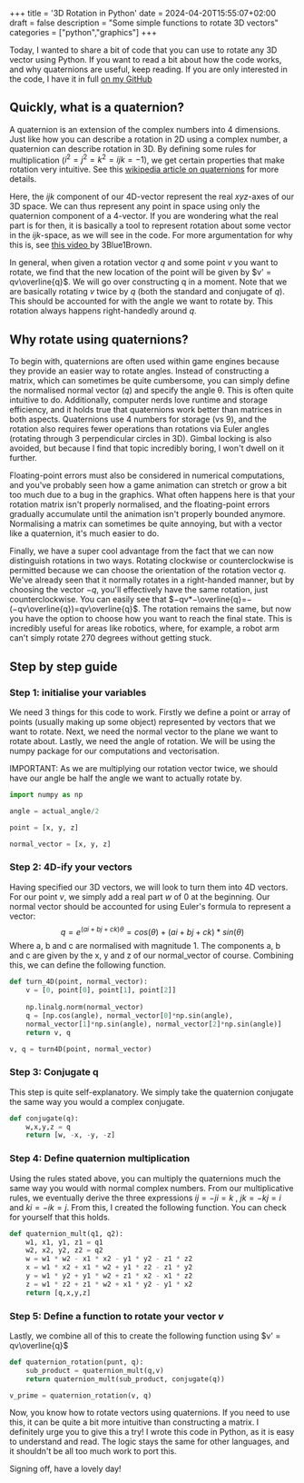 +++
title = '3D Rotation in Python'
date = 2024-04-20T15:55:07+02:00
draft = false
description = "Some simple functions to rotate 3D vectors"
categories = ["python","graphics"]
+++

Today, I wanted to share a bit of code that you can use to rotate any 3D vector using Python. 
If you want to read a bit about how the code works, and why quaternions are useful, keep reading. If you are only interested in the code, I have it in full [on my GitHub](https://github.com/PaulStapel/quaternions)

## Quickly, what is a quaternion? 

A quaternion is an extension of the complex numbers into 4 dimensions. Just like how you can describe a rotation in 2D using a complex number, a quaternion can describe rotation in 3D. By defining some rules for multiplication ($i^2 = j^2 = k^2 = ijk = -1$), we get certain properties that make rotation very intuitive. See this [wikipedia article on quaternions](https://en.wikipedia.org/wiki/Quaternions_and_spatial_rotation) for more details.  

Here, the $ijk$ component of our 4D-vector represent the real $xyz$-axes of our 3D space. We can thus represent any point in space using only the quaternion component of a 4-vector. If you are wondering what the real part is for then, it is basically a tool to represent rotation about some vector in the $ijk$-space, as we will see in the code. For more argumentation for why this is, see [this video ](https://www.youtube.com/watch?v=d4EgbgTm0Bg) by 3Blue1Brown. 

In general, when given a rotation vector $q$ and some point $v$ you want to rotate, we find that the new location of the point will be given by $v' = qv\overline{q}$. We will go over constructing q in a moment. Note that we are basically rotating $v$ twice by $q$ (both the standard and conjugate of $q$). This should be accounted for with the angle we want to rotate by. This rotation always happens right-handedly around $q$. 

## Why rotate using quaternions? 

To begin with, quaternions are often used within game engines because they provide an easier way to rotate angles. Instead of constructing a matrix, which can sometimes be quite cumbersome, you can simply define the normalised normal vector ($q$) and specify the angle θ. This is often quite intuitive to do. Additionally, computer nerds love runtime and storage efficiency, and it holds true that quaternions work better than matrices in both aspects. Quaternions use 4 numbers for storage (vs 9), and the rotation also requires fewer operations than rotations via Euler angles (rotating through 3 perpendicular circles in 3D). Gimbal locking is also avoided, but because I find that topic incredibly boring, I won't dwell on it further. 

Floating-point errors must also be considered in numerical computations, and you've probably seen how a game animation can stretch or grow a bit too much due to a bug in the graphics. What often happens here is that your rotation matrix isn't properly normalised, and the floating-point errors gradually accumulate until the animation isn't properly bounded anymore. Normalising a matrix can sometimes be quite annoying, but with a vector like a quaternion, it's much easier to do.

Finally, we have a super cool advantage from the fact that we can now distinguish rotations in two ways. Rotating clockwise or counterclockwise is permitted because we can choose the orientation of the rotation vector $q$. We've already seen that it normally rotates in a right-handed manner, but by choosing the vector $−q$, you'll effectively have the same rotation, just counterclockwise. You can easily see that $−qv*−\overline{q}=−(−qv\overline{q})=qv\overline{q}$. The rotation remains the same, but now you have the option to choose how you want to reach the final state. This is incredibly useful for areas like robotics, where, for example, a robot arm can't simply rotate 270 degrees without getting stuck.

## Step by step guide

### Step 1: initialise your variables

We need 3 things for this code to work. Firstly we define a point or array of points (usually making up some object) represented by vectors that we want to rotate. Next, we need the normal vector to the plane we want to rotate about. Lastly, we need the angle of rotation. We will be using the numpy package for our computations and vectorisation. 

IMPORTANT: As we are multiplying our rotation vector twice, we should have our angle be half the angle we want to actually rotate by. 

```Python
import numpy as np

angle = actual_angle/2

point = [x, y, z] 

normal_vector = [x, y, z]

```

### Step 2: 4D-ify your vectors

Having specified our 3D vectors, we will look to turn them into 4D vectors. For our point $v$, we simply add a real part $w$ of 0 at the beginning. Our normal vector should be accounted for using Euler's formula to represent a vector: $$q = e^{(ai+bj+ck)\theta} = cos(\theta) + (ai+bj+ck)*sin(\theta)$$
Where a, b and c are normalised with magnitude 1. The components a, b and c are given by the x, y and z of our normal_vector of course. Combining this, we can define the following function. 

```Python
def turn_4D(point, normal_vector):
	v = [0, point[0], point[1], point[2]]
	
	np.linalg.norm(normal_vector)
	q = [np.cos(angle), normal_vector[0]*np.sin(angle),
	normal_vector[1]*np.sin(angle), normal_vector[2]*np.sin(angle)]
	return v, q

v, q = turn4D(point, normal_vector)
```


### Step 3: Conjugate q

This step is quite self-explanatory. We simply take the quaternion conjugate the same way you would a complex conjugate. 
```Python
def conjugate(q):
	w,x,y,z = q
	return [w, -x, -y, -z]
```

### Step 4: Define quaternion multiplication

Using the rules stated above, you can multiply the quaternions much the same way you would with normal complex numbers. From our multiplicative rules, we eventually derive the three expressions $ij = -ji = k$ , $jk = -kj = i$ and $ki = -ik = j$. From this, I created the following function. You can check for yourself that this holds. 

```python
def quaternion_mult(q1, q2):
	w1, x1, y1, z1 = q1
	w2, x2, y2, z2 = q2
	w = w1 * w2 - x1 * x2 - y1 * y2 - z1 * z2
    x = w1 * x2 + x1 * w2 + y1 * z2 - z1 * y2
    y = w1 * y2 + y1 * w2 + z1 * x2 - x1 * z2
    z = w1 * z2 + z1 * w2 + x1 * y2 - y1 * x2
	return [q,x,y,z]
```

### Step 5: Define a function to rotate your vector $v$

Lastly, we combine all of this to create the following function using $v' = qv\overline{q}$

```Python
def quaternion_rotation(punt, q):
	sub_product = quaternion_mult(q,v)
	return quaternion_mult(sub_product, conjugate(q))

v_prime = quaternion_rotation(v, q) 
```

Now, you know how to rotate vectors using quaternions. If you need to use this, it can be quite a bit more intuitive than constructing a matrix. I definitely urge you to give this a try! I wrote this code in Python, as it is easy to understand and read. The logic stays the same for other languages, and it shouldn't be all too much work to port this. 

Signing off, have a lovely day!